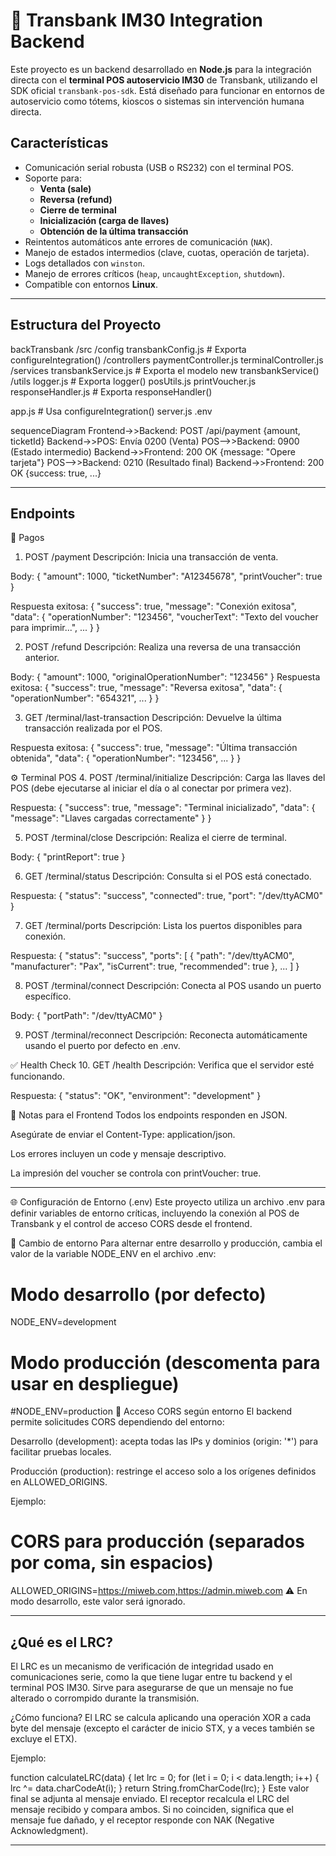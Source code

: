 # 🔌 Transbank IM30 Integration Backend

Este proyecto es un backend desarrollado en **Node.js** para la integración directa con el **terminal POS autoservicio IM30** de Transbank, utilizando el SDK oficial `transbank-pos-sdk`. Está diseñado para funcionar en entornos de autoservicio como tótems, kioscos o sistemas sin intervención humana directa.

## Características

- Comunicación serial robusta (USB o RS232) con el terminal POS.
- Soporte para:
  - **Venta (sale)**
  - **Reversa (refund)**
  - **Cierre de terminal**
  - **Inicialización (carga de llaves)**
  - **Obtención de la última transacción**
- Reintentos automáticos ante errores de comunicación (`NAK`).
- Manejo de estados intermedios (clave, cuotas, operación de tarjeta).
- Logs detallados con `winston`.
- Manejo de errores críticos (`heap`, `uncaughtException`, `shutdown`).
- Compatible con entornos **Linux**.

------------------------------------------------------------------------------------------------------------------------------------------------------------------------

## Estructura del Proyecto
backTransbank
/src
  /config
    transbankConfig.js     # Exporta configureIntegration()
  /controllers
    paymentController.js
    terminalController.js
  /services
    transbankService.js    # Exporta el modelo new transbankService()
  /utils
    logger.js              # Exporta logger()
    posUtils.js
    printVoucher.js
    responseHandler.js     # Exporta responseHandler()
    
  app.js                   # Usa configureIntegration()
  server.js
.env  

sequenceDiagram
  Frontend->>Backend: POST /api/payment {amount, ticketId}
  Backend->>POS: Envía 0200 (Venta)
  POS-->>Backend: 0900 (Estado intermedio)
  Backend->>Frontend: 200 OK {message: "Opere tarjeta"}
  POS-->>Backend: 0210 (Resultado final)
  Backend->>Frontend: 200 OK {success: true, ...}

------------------------------------------------------------------------------------------------------------------------------------------------------------------------
## Endpoints

🔁 Pagos
1. POST /payment
Descripción: Inicia una transacción de venta.

Body:
{
  "amount": 1000,
  "ticketNumber": "A12345678",
  "printVoucher": true
}

Respuesta exitosa:
{
  "success": true,
  "message": "Conexión exitosa",
  "data": {
    "operationNumber": "123456",
    "voucherText": "Texto del voucher para imprimir...",
    ...
  }
}

2. POST /refund
Descripción: Realiza una reversa de una transacción anterior.

Body:
{
  "amount": 1000,
  "originalOperationNumber": "123456"
}
Respuesta exitosa:
{
  "success": true,
  "message": "Reversa exitosa",
  "data": {
    "operationNumber": "654321",
    ...
  }
}

3. GET /terminal/last-transaction
Descripción: Devuelve la última transacción realizada por el POS.

Respuesta exitosa:
{
  "success": true,
  "message": "Última transacción obtenida",
  "data": {
    "operationNumber": "123456",
    ...
  }
}

⚙️ Terminal POS
4. POST /terminal/initialize
Descripción: Carga las llaves del POS (debe ejecutarse al iniciar el día o al conectar por primera vez).

Respuesta:
{
  "success": true,
  "message": "Terminal inicializado",
  "data": {
    "message": "Llaves cargadas correctamente"
  }
}

5. POST /terminal/close
Descripción: Realiza el cierre de terminal.

Body:
{
  "printReport": true
}

6. GET /terminal/status
Descripción: Consulta si el POS está conectado.

Respuesta:
{
  "status": "success",
  "connected": true,
  "port": "/dev/ttyACM0"
}

7. GET /terminal/ports
Descripción: Lista los puertos disponibles para conexión.

Respuesta:
{
  "status": "success",
  "ports": [
    {
      "path": "/dev/ttyACM0",
      "manufacturer": "Pax",
      "isCurrent": true,
      "recommended": true
    },
    ...
  ]
}

8. POST /terminal/connect
Descripción: Conecta al POS usando un puerto específico.

Body:
{
  "portPath": "/dev/ttyACM0"
}

9. POST /terminal/reconnect
Descripción: Reconecta automáticamente usando el puerto por defecto en .env.

✅ Health Check
10. GET /health
Descripción: Verifica que el servidor esté funcionando.

Respuesta:
{
  "status": "OK",
  "environment": "development"
}


📌 Notas para el Frontend
Todos los endpoints responden en JSON.

Asegúrate de enviar el Content-Type: application/json.

Los errores incluyen un code y mensaje descriptivo.

La impresión del voucher se controla con printVoucher: true.


------------------------------------------------------------------------------------------------------------------------------------------------------------------------

🌐 Configuración de Entorno (.env)
Este proyecto utiliza un archivo .env para definir variables de entorno críticas, incluyendo la conexión al POS de Transbank y el control de acceso CORS desde el frontend.

🔧 Cambio de entorno
Para alternar entre desarrollo y producción, cambia el valor de la variable NODE_ENV en el archivo .env:

# Modo desarrollo (por defecto)
NODE_ENV=development

# Modo producción (descomenta para usar en despliegue)
#NODE_ENV=production
🔐 Acceso CORS según entorno
El backend permite solicitudes CORS dependiendo del entorno:

Desarrollo (development): acepta todas las IPs y dominios (origin: '*') para facilitar pruebas locales.

Producción (production): restringe el acceso solo a los orígenes definidos en ALLOWED_ORIGINS.

Ejemplo:

# CORS para producción (separados por coma, sin espacios)
ALLOWED_ORIGINS=https://miweb.com,https://admin.miweb.com
⚠️ En modo desarrollo, este valor será ignorado.

------------------------------------------------------------------------------------------------------------------------------------------------------------------------

## ¿Qué es el LRC?
El LRC es un mecanismo de verificación de integridad usado en comunicaciones serie, como la que tiene lugar entre tu backend y el terminal POS IM30. Sirve para asegurarse de que un mensaje no fue alterado o corrompido durante la transmisión.

¿Cómo funciona?
El LRC se calcula aplicando una operación XOR a cada byte del mensaje (excepto el carácter de inicio STX, y a veces también se excluye el ETX).

Ejemplo:

function calculateLRC(data) {
  let lrc = 0;
  for (let i = 0; i < data.length; i++) {
    lrc ^= data.charCodeAt(i);
  }
  return String.fromCharCode(lrc);
}
Este valor final se adjunta al mensaje enviado. El receptor recalcula el LRC del mensaje recibido y compara ambos. Si no coinciden, significa que el mensaje fue dañado, y el receptor responde con NAK (Negative Acknowledgment).

------------------------------------------------------------------------------------------------------------------------------------------------------------------------

